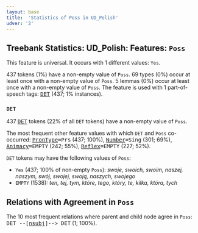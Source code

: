 ```yaml
---
layout: base
title:  'Statistics of Poss in UD_Polish'
udver: '2'
---
```


## Treebank Statistics: UD_Polish: Features: `Poss`

This feature is universal.
It occurs with 1 different values: `Yes`.

437 tokens (1%) have a non-empty value of `Poss`.
69 types (0%) occur at least once with a non-empty value of `Poss`.
5 lemmas (0%) occur at least once with a non-empty value of `Poss`.
The feature is used with 1 part-of-speech tags: <tt><a href="pl-pos-DET.html">DET</a></tt> (437; 1% instances).

### `DET`

437 <tt><a href="pl-pos-DET.html">DET</a></tt> tokens (22% of all `DET` tokens) have a non-empty value of `Poss`.

The most frequent other feature values with which `DET` and `Poss` co-occurred: <tt><a href="pl-feat-PronType.html">PronType</a></tt><tt>=Prs</tt> (437; 100%), <tt><a href="pl-feat-Number.html">Number</a></tt><tt>=Sing</tt> (301; 69%), <tt><a href="pl-feat-Animacy.html">Animacy</a></tt><tt>=EMPTY</tt> (242; 55%), <tt><a href="pl-feat-Reflex.html">Reflex</a></tt><tt>=EMPTY</tt> (227; 52%).

`DET` tokens may have the following values of `Poss`:

* `Yes` (437; 100% of non-empty `Poss`): <em>swoje, swoich, swoim, naszej, naszym, swój, swojej, swoją, naszych, swojego</em>
* `EMPTY` (1538): <em>ten, tej, tym, które, tego, który, te, kilka, która, tych</em>

## Relations with Agreement in `Poss`

The 10 most frequent relations where parent and child node agree in `Poss`:
<tt>DET --[<tt><a href="pl-dep-nsubj.html">nsubj</a></tt>]--> DET</tt> (1; 100%).

